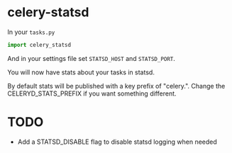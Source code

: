 celery-statsd
=============

In your `tasks.py`

```python
import celery_statsd
```

And in your settings file set `STATSD_HOST` and `STATSD_PORT`.

You will now have stats about your tasks in statsd.

By default stats will be published with a key prefix of "celery.". Change the CELERYD_STATS_PREFIX
if you want something different.

TODO
=====
- Add a STATSD_DISABLE flag to disable statsd logging when needed
